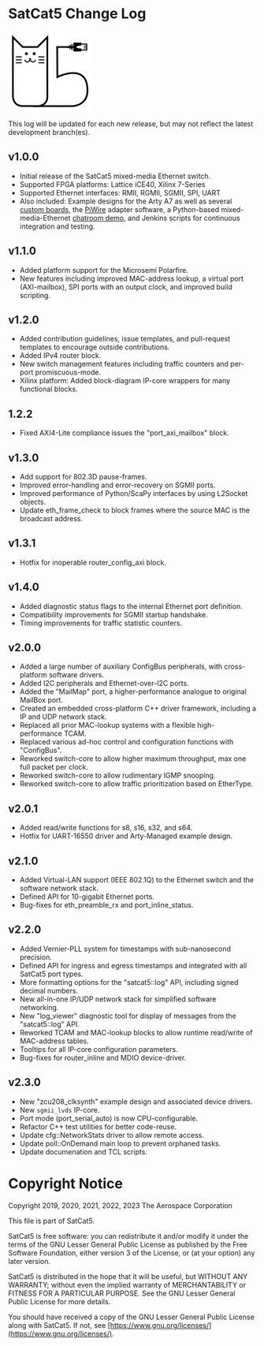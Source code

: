 # SatCat5 Change Log

![SatCat5 Logo](images/satcat5.svg)

This log will be updated for each new release, but may not reflect the latest development branch(es).

## v1.0.0

* Initial release of the SatCat5 mixed-media Ethernet switch.
* Supported FPGA platforms: Lattice iCE40, Xilinx 7-Series
* Supported Ethernet interfaces: RMII, RGMII, SGMII, SPI, UART
* Also included: Example designs for the Arty A7 as well as several [custom boards](../test/proto_pcb/README.md), the [PiWire](../test/pi_wire/readme.md) adapter software, a Python-based mixed-media-Ethernet [chatroom demo](../test/chat_client/README.md), and Jenkins scripts for continuous integration and testing.

## v1.1.0

* Added platform support for the Microsemi Polarfire.
* New features including improved MAC-address lookup, a virtual port (AXI-mailbox), SPI ports with an output clock, and improved build scripting.

## v1.2.0

* Added contribution guidelines, issue templates, and pull-request templates to encourage outside contributions.
* Added IPv4 router block.
* New switch management features including traffic counters and per-port promiscuous-mode.
* Xilinx platform: Added block-diagram IP-core wrappers for many functional blocks.

## 1.2.2

* Fixed AXI4-Lite compliance issues the "port_axi_mailbox" block.

## v1.3.0

* Add support for 802.3D pause-frames.
* Improved error-handling and error-recovery on SGMII ports.
* Improved performance of Python/ScaPy interfaces by using L2Socket objects.
* Update eth_frame_check to block frames where the source MAC is the broadcast address.

## v1.3.1

* Hotfix for inoperable router_config_axi block.

## v1.4.0

* Added diagnostic status flags to the internal Ethernet port definition.
* Compatibility improvements for SGMII startup handshake.
* Timing improvements for traffic statistic counters.

## v2.0.0

* Added a large number of auxiliary ConfigBus peripherals, with cross-platform software drivers.
* Added I2C peripherals and Ethernet-over-I2C ports.
* Added the "MailMap" port, a higher-performance analogue to original MailBox port.
* Created an embedded cross-platform C++ driver framework, including a IP and UDP network stack.
* Replaced all prior MAC-lookup systems with a flexible high-performance TCAM.
* Replaced various ad-hoc control and configuration functions with "ConfigBus".
* Reworked switch-core to allow higher maximum throughput, max one full packet per clock.
* Reworked switch-core to allow rudimentary IGMP snooping.
* Reworked switch-core to allow traffic prioritization based on EtherType.

## v2.0.1

* Added read/write functions for s8, s16, s32, and s64.
* Hotfix for UART-16550 driver and Arty-Managed example design.

## v2.1.0

* Added Virtual-LAN support (IEEE 802.1Q) to the Ethernet switch and the software network stack.
* Defined API for 10-gigabit Ethernet ports.
* Bug-fixes for eth_preamble_rx and port_inline_status.

## v2.2.0

* Added Vernier-PLL system for timestamps with sub-nanosecond precision.
* Defined API for ingress and egress timestamps and integrated with all SatCat5 port types.
* More formatting options for the "satcat5::log" API, including signed decimal numbers.
* New all-in-one IP/UDP network stack for simplified software networking.
* New "log_viewer" diagnostic tool for display of messages from the "satcat5::log" API.
* Reworked TCAM and MAC-lookup blocks to allow runtime read/write of MAC-address tables.
* Tooltips for all IP-core configuration parameters.
* Bug-fixes for router_inline and MDIO device-driver.

## v2.3.0

* New "zcu208_clksynth" example design and associated device drivers.
* New `sgmii_lvds` IP-core.
* Port mode (port_serial_auto) is now CPU-configurable.
* Refactor C++ test utilities for better code-reuse.
* Update cfg::NetworkStats driver to allow remote access.
* Update poll::OnDemand main loop to prevent orphaned tasks.
* Update documenation and TCL scripts.

# Copyright Notice

Copyright 2019, 2020, 2021, 2022, 2023 The Aerospace Corporation

This file is part of SatCat5.

SatCat5 is free software: you can redistribute it and/or modify it under
the terms of the GNU Lesser General Public License as published by the
Free Software Foundation, either version 3 of the License, or (at your
option) any later version.

SatCat5 is distributed in the hope that it will be useful, but WITHOUT
ANY WARRANTY; without even the implied warranty of MERCHANTABILITY or
FITNESS FOR A PARTICULAR PURPOSE.  See the GNU Lesser General Public
License for more details.

You should have received a copy of the GNU Lesser General Public License
along with SatCat5.  If not, see [https://www.gnu.org/licenses/](https://www.gnu.org/licenses/).
